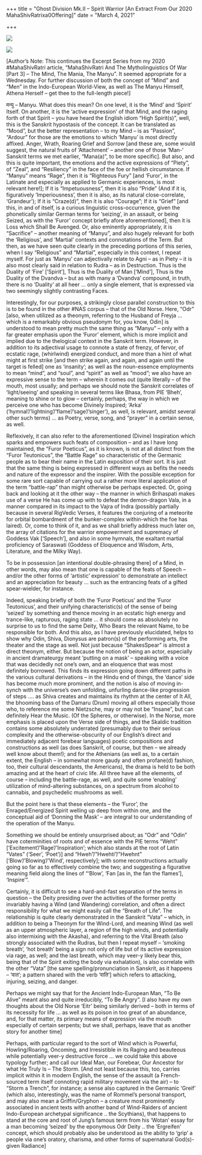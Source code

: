 +++
title = "Ghost Division Mk.II – Spirit Warrior [An Extract From Our 2020 MahaShivRatrixa0Offering]"
date = "March 4, 2021"

+++


![](https://aryaakasha.files.wordpress.com/2020/03/anita-chaudhary-myt-red-astradhari-fire-5-1.jpg)

![](https://aryaakasha.files.wordpress.com/2020/03/anita-chaudhary-myt-athena-light-06.jpg)

\[Author’s Note: This continues the Excerpt Series from my 2020
#MahaShivRatri article, “MahaShivRatri And The Mytholinguistics Of War
\[Part 3\] – The Mind, The Mania, The Manyu”. It seemed appropriate for
a Wednesday. For further discussion of both the concept of “Mind” and
“Men” in the Indo-European World-View, as well as The Manyu Himself,
Athena Herself – get thee to the full-length piece!\]

मन्यु – Manyu. What does this mean? On one level, it is the ‘Mind’ and
‘Spirit’ Itself. On another, it is the ‘active expression’ of that Mind,
and the raging forth of that Spirit – you have heard the English idiom
“High Spirit(s)”, well, this is the Sanskrit hypostasis of the concept.
It can be translated as “Mood”, but the better representation – to my
Mind – is as “Passion”, “Ardour” for those are the emotions to which
‘Manyu’ is most directly affixed. Anger, Wrath, Roaring Grief and Sorrow
\[and these are, some would suggest, the natural fruits of ‘Attachment’
– another one of those ‘Man-‘ Sanskrit terms we met earlier, “Mana(a)”,
to be more specific\]. But also, and this is quite important, the
emotions and the active expressions of “Piety”, of “Zeal”, and
“Resiliency” in the face of the foe or hellish circumstance. If “Manyu”
means “Rage”, then it is “Righteous Fury” \[and ‘Furor’, in the Latinate
and especially as applied to Germanic experiences, is most relevant
here!\]; If it is “Impetuousness”, then it is also “Pride” (And if it
is, figuratively ‘Imperiousness’, then it is also, as its natural
close-correlate, ‘Grandeur’); If it is “Craze(d)”, then it is also
“Courage”; If it is “Grief” \[and this, in and of itself, is a curious
linguistic cross-occurrence, given the phonetically similar German terms
for ‘seizing’, in an assault, or being Seized, as with the ‘Furor’
concept briefly afore aforementioned\], then it is Loss which Shall Be
Avenged. Or, also eminently appropriately, it is “Sacrifice” – another
meaning of “Manyu”, and also hugely relevant for both the ‘Religious’,
and ‘Martial’ contexts and connotations of the Term. But then, as we
have seen quite clearly in the preceding portions of this series, when I
say “Religious” and “Martial”, especially in this context, I repeat
myself. For just as ‘Manyu’ can adjectivally relate to Agni – as in
Piety – it is also most clearly said in relation to Rudra – as in
Destruction. Thus is the Duality of ‘Fire’ \[‘Spirit’\], Thus is the
Duality of Man \[‘Mind’\], Thus is the Duality of the Dvandva – but as
with many a ‘Dvandva’ compound, in truth, there is no ‘Duality’ at all
heer … only a single element, that is expressed via two seemingly
slightly contrasting Faces.

Interestingly, for our purposes, a strikingly close parallel
construction to this is to be found in the other #NAS corpus – that of
the Old Norse. Here, “Odr” \[also, when utilized as a theonym, referring
to the Husband of Freyja … which is a remarkably obvious pseudonym for,
you know, Odin\] is understood to mean pretty much the same thing as
“Manyu” – only with a far greater emphasis upon the ‘Furor’ element,
which is more implicit and implied due to the thelogical context in the
Sanskrit term. However, in addition to its adjectival usage to connote a
state of frenzy, of fervor, of ecstatic rage, (whirlwind) energized
conduct, and more than a hint of what might at first strike \[and then
strike again, and again, and again until the target is felled\] one as
‘insanity’; as well as the noun-essence employments to mean “mind”, and
“soul”, and “spirit” as well as “mood”; we also have an expressive sense
to the term – wherein it comes out (quite literally – of the mouth, most
usually; and perhaps we should note the Sanskrit correlates of
‘light/seeing’ and speaking in several terms like Bhasa, from PIE
‘Bheh’, meaning to shine or to glow – certainly, perhaps, the way in
which we perceive one who has become Divinely Inspired; ‘Arka’
(‘hymnal’/’lightning’/’flame’/’sage’/’singer’), as well, is relevant,
amidst several other such terms) … as Poetry, verse, song, and “prayer”
in a certain sense, as well.

Reflexively, it can also refer to the aforementioned (Divine)
Inspiration which sparks and empowers such feats of composition – and as
I have long maintained, the “Furor Poeticus”, as it is known, is not at
all distinct from the “Furor Teutonicus”, the “Battle Rage” so
characteristic of the Germanic people as to bear their name in the Latin
exposition of their sort. It is just that the same thing is being
expressed in different ways as befits the needs and nature of the
expressor and the inspirer. With the possible exception for some rare
sort capable of carrying out a rather more literal application of the
term “battle-rap” than might otherwise be perhaps expected. Or, going
back and looking at it the other way – the manner in which Brihaspati
makes use of a verse He has come up with to defeat the demon-dragon
Vala, in a manner compared in its impact to the Vajra of Indra (possibly
partially because in several RigVedic Verses, it features the conjuring
of a meteorite for orbital bombardment of the bunker-complex
within-which the foe has laired). Or, come to think of it, and as we
shall briefly address much later on, the array of citations for the
warrior empowerment and supremacy of Goddess Vak \[‘Speech’\], and also
in some hymnals, the exaltant martial proficiency of Saraswati (Goddess
of Eloquence and Wisdom, Arts, Literature, and the Milky Way).

To be in possession \[an intentional double-phrasing there\] of a Mind,
in other words, may also mean that one is capable of the feats of Speech
– and/or the other forms of ‘artistic’ expression’ to demonstrate an
intellect and an appreciation for beauty … such as the entrancing feats
of a gifted spear-wielder, for instance.

Indeed, speaking briefly of both the ‘Furor Poeticus’ and the ‘Furor
Teutonicus’, and their unifying characteristic(s) of the sense of being
‘seized’ by something and thence moving in an ecstatic high energy and
trance-like, rapturous, raging state … it should come as absolutely no
surprise to us to find the same Deity, Who Bears the relevant Name, to
be responsible for both. And this also, as I have previously elucidated,
helps to show why Odin, Shiva, Dionysus are patron(s) of the performing
arts, the theater and the stage as well. Not just because “ShakesSpear”
is almost a direct theonym, either. But because the notion of being an
actor, especially in ancient dramateurgy meant ‘putting on a mask’ –
speaking with a voice that was decidedly not one’s own, and an eloquence
that was most definitely borrowed. This finds its expression going down
different paths in the various cultural derivations – in the Hindu end
of things, the ‘dance’ side has become much more prominent, and the
notion is also of moving in-synch with the universe’s own unfolding,
unfurling dance-like progression of steps …. as Shiva creates and
maintains its rhythm at the center of It All, the bhooming bass of the
Damaru (Drum) moving all others especially those who, to reference me
some Nietzsche, may or may not be “Insane”, but can definitely Hear the
Music. (Of the Spheres, or otherwise). In the Norse, more emphasis is
placed upon the Verse side of things, and the Skaldic tradition contains
some absolutely underrated (presumably due to their serious complexity
and the otherwise-obscurity of our English’s direct and immediately
adjacent forebear languages) poetic compositions and constructions as
well (as does Sanskrit, of course, but then – we already well know about
them!); and for the Athenians (as well as, to a certain extent, the
English – in somewhat more gaudy and often profane(d) fashion, too,
their cultural descendants, the Americans), the drama is held to be both
amazing and at the heart of civic life. All three have all the elements,
of course – including the battle-rage, as well, and quite some
‘enabling’ utilization of mind-altering substances, on a spectrum from
alcohol to cannabis, and psychedelic mushrooms as well.

But the point here is that these elements – the ‘Furor’, the
Enraged/Energized Spirit welling up deep from within one, and the
conceptual aid of ‘Donning the Mask’ – are integral to our understanding
of the operation of the Manyu.

Something we should be entirely unsurprised about; as “Odr” and “Odin”
have coterminities of roots and of essence with the PIE terms “Weht”
\[‘Excitement’/’Rage’/’Inspiration’; which also stands at the root of
Latin “Vates” (‘Seer’, ‘Poet’)\] and “Hweh”/”Hwehti”/”Hwehnt”
\[‘Blow’/’Blowing’/’Wind’, respectively\]; with some reconstructions
actually going so far as to effectively combine the two; and suggesting
a figurative meaning field along the lines of “‘Blow’, ‘Fan \[as in, the
fan the flames’\], ‘Inspire’”.

Certainly, it is difficult to see a hard-and-fast separation of the
terms in question – the Deity presiding over the activities of the
former pretty invariably having a Wind (and Wandering) correlation, and
often a direct responsibility for what we might easily call the “Breath
of Life”. The relationship is quite clearly demonstrated in the Sanskrit
“Vata” – which, in addition to being a Theonym for the Wind-Lord, and
meaning Wind (as well as an upper atmospheric layer, a region of the
high winds, and potentially also intermixing with the Akasha), and
referring to the Vital Breath (also strongly associated with the Rudras,
but then I repeat myself – ‘smoking breath’, ‘hot breath’ being a sign
not only of life but of its active expression via rage, as well; and the
last breath, which may veer-y likely bear this, being that of the Spirit
exiting the body via exhalation), is also correlate with the other
“Vata” \[the same spelling/pronunciation in Sanskrit, as it happens –
‘वात’; a pattern shared with the verb ‘वाति’\] which refers to
attacking, injuring, seizing, and danger.

Perhaps we might say that for the Ancient Indo-European Man, “To Be
Alive” meant also and quite irreducibly, “To Be Angry”. \[I also have my
own thoughts about the Old Norse ‘Eitr’ being similarly derived – both
in terms of its necessity for life … as well as its poison in too great
of an abundance, and, for that matter, its primary means of expression
via the mouth especially of certain serpents; but we shall, perhaps,
leave that as another story for another time\]

Perhaps, with particular regard to the sort of Wind which is Powerful,
Howling/Roaring, Oncoming, and Irresistible in its Raging and beauteous
while potentially veer-y destructive force … we could take this above
typology further; and call our Ideal Man, our Forebear, Our Ancestor for
what He Truly Is – The Storm. \[And not least because this, too, carries
implicit within it in modern English, the sense of the assault (a
French-sourced term itself connoting rapid military movement via the
air) – to “Storm a Trench”, for instance; a sense also captured in the
Germanic ‘Greif’ (which also, interestingly, was the name of Rommel’s
personal transport, and may also mean a Griffin/Gryphon – a creature
most prominently associated in ancient texts with another band of
Wind-Raiders of ancient Indo-European archetypal significance .. the
Scythians), that happens to stand at the core and root of Jung’s famous
term from his ‘Wotan’ essay for a man becoming ‘seized’ by the eponymous
Odr Deity .. the ‘Ergreifen’ concept, which should probably also be
understood as the ability to ‘grip’ a people via one’s oratory,
charisma, and other forms of supernatural God(s)-given Radiance\]
